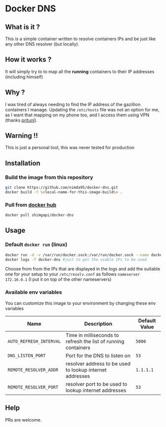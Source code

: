 # Docker DNS
## What is it ?
This is a simple container written to resolve containers IPs and be just like any other DNS resolver (but locally).
## How it works ?
It will simply try to to map all the **running** containers to their IP addresses (including himself)
## Why ?
I was tired of always needing to find the IP address of the gazillion containers I manage.
Updating the `/etc/hosts` file was not an option for me, as I want that mapping on my phone too, and I access them using VPN (thanks [pritunl](https://pritunl.com/)).
## Warning !!
This is just a personal tool, this was never tested for production

## Installation

### Build the image from this repository
```bash
git clone https://github.com/nimda95/docker-dns.git
docker build -t \<local-name-for-this-image-build\> .
```
### Pull from [docker hub](https://hub.docker.com)
```bash
docker pull shimgapi/docker-dns
```

## Usage

### Default `docker run` (linux)
```bash
docker run -d -v /var/run/docker.sock:/var/run/docker.sock --name docker-dns docker-dns
docker logs -f docker-dns #just to get the usable IPs to be used
```
Choose from from the IPs  that are displayed in the logs and add the suitable one for your setup to your `/etc/resolv.conf` as follows `nameserver 172.16.0.1` (I put it on top of the other nameservers)
### Available env variables

You can customize this image to your environment by changing these env variables 

| Name                  |Description                                                   |Default Value|
|-----------------------|--------------------------------------------------------------|-------------|
|`AUTO_REFRESH_INTERVAL`|Time in milliseconds to refresh the list of running containers|`5000`       |
|`DNS_LISTEN_PORT`      |Port for the DNS to listen on                                 |`53`         |
|`REMOTE_RESOLVER_ADDR` |resolver address to be used to lookup internet addresses      |`1.1.1.1`    |
|`REMOTE_RESOLVER_PORT` |resolver port to be used to lookup internet addresses         |`53`         |

## Help
PRs are welcome.


